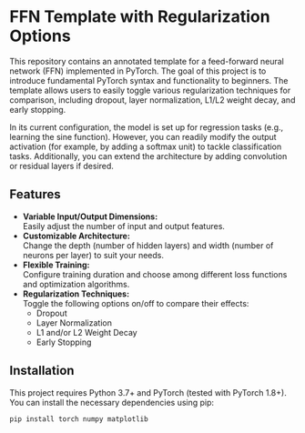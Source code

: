 # FFN Template with Regularization Options

This repository contains an annotated template for a feed-forward neural network (FFN) implemented in PyTorch. The goal of this project is to introduce fundamental PyTorch syntax and functionality to beginners. The template allows users to easily toggle various regularization techniques for comparison, including dropout, layer normalization, L1/L2 weight decay, and early stopping.

In its current configuration, the model is set up for regression tasks (e.g., learning the sine function). However, you can readily modify the output activation (for example, by adding a softmax unit) to tackle classification tasks. Additionally, you can extend the architecture by adding convolution or residual layers if desired.

## Features

- **Variable Input/Output Dimensions:**  
  Easily adjust the number of input and output features.
- **Customizable Architecture:**  
  Change the depth (number of hidden layers) and width (number of neurons per layer) to suit your needs.
- **Flexible Training:**  
  Configure training duration and choose among different loss functions and optimization algorithms.
- **Regularization Techniques:**  
  Toggle the following options on/off to compare their effects:
  - Dropout
  - Layer Normalization
  - L1 and/or L2 Weight Decay
  - Early Stopping

## Installation

This project requires Python 3.7+ and PyTorch (tested with PyTorch 1.8+). You can install the necessary dependencies using pip:

```bash
pip install torch numpy matplotlib
